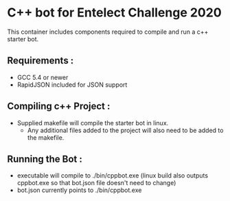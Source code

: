 # C++ bot for Entelect Challenge 2020

This container includes components required to compile and run a c++ starter bot.

## Requirements :

- GCC 5.4 or newer
- RapidJSON included for JSON support


## Compiling c++ Project :

- Supplied makefile will compile the starter bot in linux. 
  - Any additional files added to the project will also need to be added to the makefile.


## Running the Bot :
- executable will compile to ./bin/cppbot.exe (linux build also outputs cppbot.exe so that bot.json file doesn't need to change)
- bot.json currently points to ./bin/cppbot.exe

